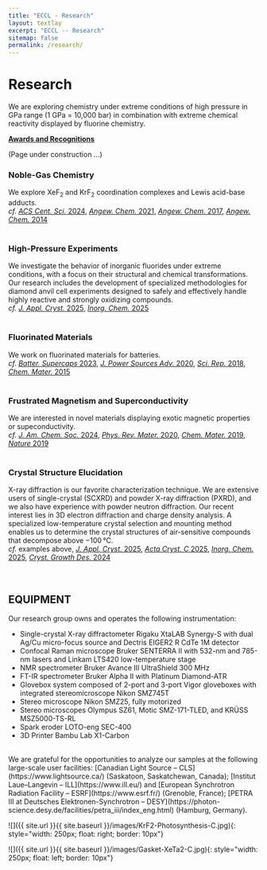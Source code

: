 ```yaml
---
title: "ECCL - Research"
layout: textlay
excerpt: "ECCL -- Research"
sitemap: false
permalink: /research/
---
```


# Research

We are exploring chemistry under extreme conditions of high pressure in GPa range (1 GPa = 10,000 bar) in combination with extreme chemical reactivity displayed by fluorine chemistry.

 **[Awards and Recognitions](../awards)**

(Page under construction ...)

### Noble-Gas Chemistry
We explore XeF<sub>2</sub> and KrF<sub>2</sub> coordination complexes and Lewis acid-base adducts.
<br>*cf.* [*ACS Cent. Sci.* 2024](https://doi.org/10.1021/acscentsci.4c00815), [*Angew. Chem.* 2021](https://doi.org/10.1002/anie.202014682), [*Angew. Chem.* 2017](https://doi.org/10.1002/anie.201611534), [*Angew. Chem.* 2014](https://doi.org/10.1002/anie.201406404)
<br>
<br>

### High-Pressure Experiments
We investigate the behavior of inorganic fluorides under extreme conditions, with a focus on their structural and chemical transformations. Our research includes the development of specialized methodologies for diamond anvil cell experiments designed to safely and effectively handle highly reactive and strongly oxidizing compounds.
<br>*cf.* [*J. Appl. Cryst.* 2025](https://doi.org/10.1107/S1600576725000342), [*Inorg. Chem.* 2025](https://doi.org/10.1021/acs.inorgchem.5c00465) 
<br>
<br>

### Fluorinated Materials
We work on fluorinated materials for batteries.
<br>*cf.* [*Batter. Supercaps* 2023](https://doi.org/10.1002/batt.202200433), [*J. Power Sources Adv.* 2020](https://doi.org/10.1016/j.powera.2020.100032), [*Sci. Rep.* 2018](http://doi.org/10.1038/s41598-018-23991-2), [*Chem. Mater.* 2015](http://dx.doi.org/10.1021/acs.chemmater.5b02906)
<br>
<br>

### Frustrated Magnetism and Superconductivity
We are interested in novel materials displaying exotic magnetic properties or supeconductivity.
<br>*cf.* [*J. Am. Chem. Soc.* 2024](https://doi.org/10.1021/jacs.4c11772), [*Phys. Rev. Mater.* 2020](https://doi.org/10.1103/PhysRevMaterials.4.114801), [*Chem. Mater.* 2019](https://doi.org/10.1021/acs.chemmater.9b01466), [*Nature* 2019](https://doi.org/10.1038/s41586-019-0932-x)
<br>
<br>

### Crystal Structure Elucidation
X-ray diffraction is our favorite characterization technique. We are extensive users of single-crystal (SCXRD) and powder X-ray diffraction (PXRD), and we also have experience with powder neutron diffraction. Our recent interest lies in 3D electron diffraction and charge density analysis. A specialized low-temperature crystal selection and mounting method enables us to determine the crystal structures of air-sensitive compounds that decompose above −100 °C.
<br>*cf.* examples above, [*J. Appl. Cryst.* 2025](https://doi.org/10.1107/S1600576725002456), [*Acta Cryst. C* 2025](https://doi.org/10.1107/S2053229625001706), [*Inorg. Chem.* 2025](https://doi.org/10.1021/acs.inorgchem.4c04535), [*Cryst. Growth Des.* 2024](https://doi.org/10.1021/acs.cgd.4c00342)
<br>
<br>
<br>

## EQUIPMENT
Our research group owns and operates the following instrumentation:
- Single-crystal X-ray diffractometer Rigaku XtaLAB Synergy-S with dual Ag/Cu micro-focus source and Dectris EIGER2 R CdTe 1M detector
- Confocal Raman microscope Bruker SENTERRA II with 532-nm and 785-nm lasers and Linkam LTS420 low-temperature stage
- NMR spectrometer Bruker Avance III UltraShield 300 MHz 
- FT-IR spectrometer Bruker Alpha II with Platinum Diamond-ATR 
- Glovebox system composed of 2-port and 3-port Vigor gloveboxes with integrated stereomicroscope Nikon SMZ745T
- Stereo microscope Nikon SMZ25, fully motorized
- Stereo microscopes Olympus SZ61, Motic SMZ-171-TLED, and KRÜSS MSZ5000-TS-RL
- Spark eroder LOTO-eng SEC-400
- 3D Printer Bambu Lab X1-Carbon

<br>
We are grateful for the opportunities to analyze our samples at the following large-scale user facilities: [Canadian Light Source – CLS](https://www.lightsource.ca/)  (Saskatoon, Saskatchewan, Canada); [Institut Laue–Langevin – ILL](https://www.ill.eu/) and [European Synchrotron Radiation Facility – ESRF](https://www.esrf.fr/) (Grenoble, France); [PETRA III at Deutsches Elektronen-Synchrotron – DESY](https://photon-science.desy.de/facilities/petra_iii/index_eng.html) (Hamburg, Germany).

![]({{ site.url }}{{ site.baseurl }}/images/KrF2-Photosynthesis-C.jpg){: style="width: 250px; float: right; border: 10px"}



![]({{ site.url }}{{ site.baseurl }}/images/Gasket-XeTa2-C.jpg){: style="width: 250px; float: left; border: 10px"}


